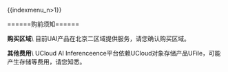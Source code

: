 {{indexmenu_n>1}}


======购前须知======


**购买区域**\\
目前UAI产品在北京二区域提供服务，请您确认购买区域。

**其他费用**\\
UCloud AI Inferenceence平台依赖UCloud对象存储产品UFile，可能产生存储等费用，请您知悉。
